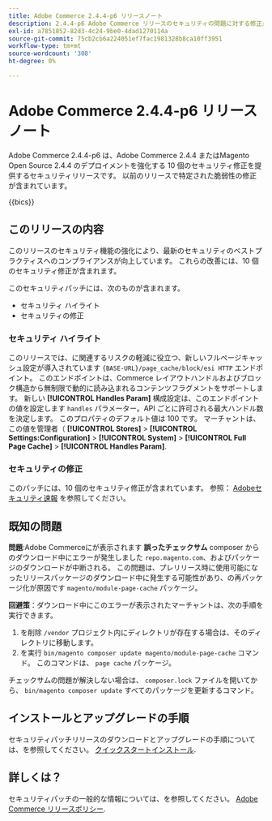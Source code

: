 ```yaml
---
title: Adobe Commerce 2.4.4-p6 リリースノート
description: 2.4.4-p6 Adobe Commerce リリースのセキュリティの問題に対する修正点について説明します。
exl-id: a7851852-82d3-4c24-9be0-4dad1270114a
source-git-commit: 75cb2cb6a224051ef7fac1981328b8ca10ff3951
workflow-type: tm+mt
source-wordcount: '308'
ht-degree: 0%

---
```


# Adobe Commerce 2.4.4-p6 リリースノート

Adobe Commerce 2.4.4-p6 は、Adobe Commerce 2.4.4 またはMagento Open Source 2.4.4 のデプロイメントを強化する 10 個のセキュリティ修正を提供するセキュリティリリースです。 以前のリリースで特定された脆弱性の修正が含まれています。

{{bics}}

## このリリースの内容

このリリースのセキュリティ機能の強化により、最新のセキュリティのベストプラクティスへのコンプライアンスが向上しています。 これらの改善には、10 個のセキュリティ修正が含まれます。

このセキュリティパッチには、次のものが含まれます。

* セキュリティ ハイライト
* セキュリティの修正

### セキュリティ ハイライト

このリリースでは、に関連するリスクの軽減に役立つ、新しいフルページキャッシュ設定が導入されています `{BASE-URL}/page_cache/block/esi HTTP` エンドポイント。 このエンドポイントは、Commerce レイアウトハンドルおよびブロック構造から無制限で動的に読み込まれるコンテンツフラグメントをサポートします。 新しい **[!UICONTROL Handles Param]** 構成設定は、このエンドポイントの値を設定します `handles` パラメーター。API ごとに許可される最大ハンドル数を決定します。 このプロパティのデフォルト値は 100 です。 マーチャントは、この値を管理者（ **[!UICONTROL Stores]** > **[!UICONTROL Settings:Configuration]** > **[!UICONTROL System]** > **[!UICONTROL Full Page Cache]** > **[!UICONTROL Handles Param]**. <!-- AC-9113 -->

### セキュリティの修正

このパッチには、10 個のセキュリティ修正が含まれています。 参照： [Adobeセキュリティ速報](https://helpx.adobe.com/security/products/magento/apsb23-50.html) を参照してください。

## 既知の問題

**問題**:Adobe Commerceにが表示されます **誤ったチェックサム** composer からのダウンロード中にエラーが発生しました `repo.magento.com`、およびパッケージのダウンロードが中断される。 この問題は、プレリリース時に使用可能になったリリースパッケージのダウンロード中に発生する可能性があり、の再パッケージ化が原因です `magento/module-page-cache` パッケージ。

**回避策**：ダウンロード中にこのエラーが表示されたマーチャントは、次の手順を実行できます。

1) を削除 `/vendor` プロジェクト内にディレクトリが存在する場合は、そのディレクトリに移動します。
2) を実行 `bin/magento composer update magento/module-page-cache` コマンド。 このコマンドは、 `page cache` パッケージ。

チェックサムの問題が解決しない場合は、 `composer.lock` ファイルを開いてから、 `bin/magento composer update` すべてのパッケージを更新するコマンド。

## インストールとアップグレードの手順

セキュリティパッチリリースのダウンロードとアップグレードの手順については、を参照してください。 [クイックスタートインストール](../../../installation/composer.md).

## 詳しくは？

セキュリティパッチの一般的な情報については、を参照してください。 [Adobe Commerce リリースポリシー](https://experienceleague.adobe.com/docs/commerce-operations/release/planning/versioning-policy.html?lang=en#security-patch-release).
